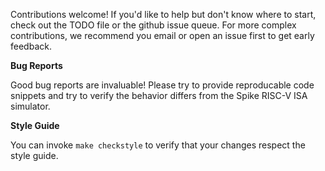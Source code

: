Contributions welcome!  If you'd like to help but don't know where to start, 
check out the TODO file or the github issue queue. For more complex
contributions, we recommend you email or open an issue first to get early
feedback.

**Bug Reports**

Good bug reports are invaluable! Please try to provide reproducable code snippets 
and try to verify the behavior differs from the Spike RISC-V ISA simulator. 


**Style Guide**

You can invoke `make checkstyle` to verify that your changes respect the style guide.
